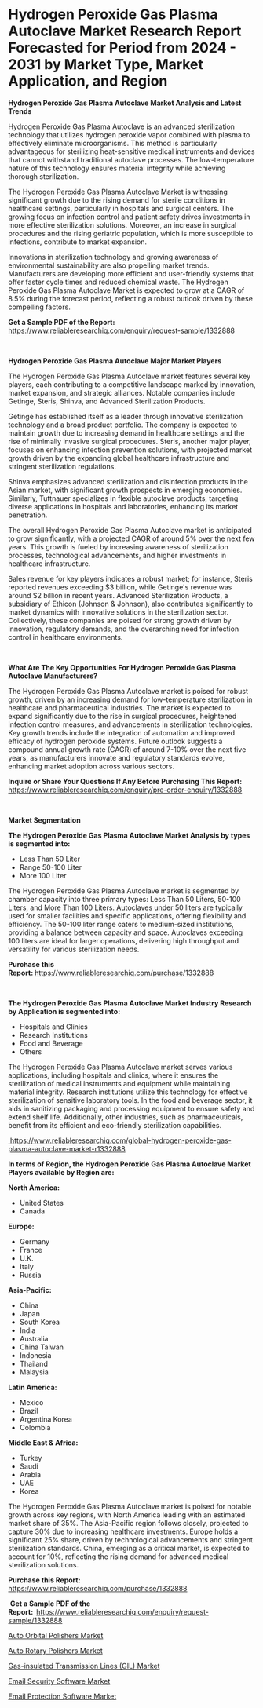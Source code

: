 <p><h1>Hydrogen Peroxide Gas Plasma Autoclave Market Research Report Forecasted for Period from 2024 -  2031 by Market Type, Market Application, and Region</h1></p><p><strong>Hydrogen Peroxide Gas Plasma Autoclave Market Analysis and Latest Trends</strong></p>
<p><p>Hydrogen Peroxide Gas Plasma Autoclave is an advanced sterilization technology that utilizes hydrogen peroxide vapor combined with plasma to effectively eliminate microorganisms. This method is particularly advantageous for sterilizing heat-sensitive medical instruments and devices that cannot withstand traditional autoclave processes. The low-temperature nature of this technology ensures material integrity while achieving thorough sterilization.</p><p>The Hydrogen Peroxide Gas Plasma Autoclave Market is witnessing significant growth due to the rising demand for sterile conditions in healthcare settings, particularly in hospitals and surgical centers. The growing focus on infection control and patient safety drives investments in more effective sterilization solutions. Moreover, an increase in surgical procedures and the rising geriatric population, which is more susceptible to infections, contribute to market expansion.</p><p>Innovations in sterilization technology and growing awareness of environmental sustainability are also propelling market trends. Manufacturers are developing more efficient and user-friendly systems that offer faster cycle times and reduced chemical waste. The Hydrogen Peroxide Gas Plasma Autoclave Market is expected to grow at a CAGR of 8.5% during the forecast period, reflecting a robust outlook driven by these compelling factors.</p></p>
<p><strong>Get a Sample PDF of the Report:&nbsp;</strong> <a href="https://www.reliableresearchiq.com/enquiry/request-sample/1332888?utm_campaign=1136&utm_medium=2&utm_source=Github&utm_content=ia&utm_term=01102024&utm_id=hydrogen-peroxide-gas-plasma-autoclave">https://www.reliableresearchiq.com/enquiry/request-sample/1332888</a></p>
<p>&nbsp;</p>
<p><strong>Hydrogen Peroxide Gas Plasma Autoclave Major Market Players</strong></p>
<p><p>The Hydrogen Peroxide Gas Plasma Autoclave market features several key players, each contributing to a competitive landscape marked by innovation, market expansion, and strategic alliances. Notable companies include Getinge, Steris, Shinva, and Advanced Sterilization Products. </p><p>Getinge has established itself as a leader through innovative sterilization technology and a broad product portfolio. The company is expected to maintain growth due to increasing demand in healthcare settings and the rise of minimally invasive surgical procedures. Steris, another major player, focuses on enhancing infection prevention solutions, with projected market growth driven by the expanding global healthcare infrastructure and stringent sterilization regulations.</p><p>Shinva emphasizes advanced sterilization and disinfection products in the Asian market, with significant growth prospects in emerging economies. Similarly, Tuttnauer specializes in flexible autoclave products, targeting diverse applications in hospitals and laboratories, enhancing its market penetration.</p><p>The overall Hydrogen Peroxide Gas Plasma Autoclave market is anticipated to grow significantly, with a projected CAGR of around 5% over the next few years. This growth is fueled by increasing awareness of sterilization processes, technological advancements, and higher investments in healthcare infrastructure.</p><p>Sales revenue for key players indicates a robust market; for instance, Steris reported revenues exceeding $3 billion, while Getinge's revenue was around $2 billion in recent years. Advanced Sterilization Products, a subsidiary of Ethicon (Johnson & Johnson), also contributes significantly to market dynamics with innovative solutions in the sterilization sector. Collectively, these companies are poised for strong growth driven by innovation, regulatory demands, and the overarching need for infection control in healthcare environments.</p></p>
<p>&nbsp;</p>
<p><strong>What Are The Key Opportunities For Hydrogen Peroxide Gas Plasma Autoclave Manufacturers?</strong></p>
<p><p>The Hydrogen Peroxide Gas Plasma Autoclave market is poised for robust growth, driven by an increasing demand for low-temperature sterilization in healthcare and pharmaceutical industries. The market is expected to expand significantly due to the rise in surgical procedures, heightened infection control measures, and advancements in sterilization technologies. Key growth trends include the integration of automation and improved efficacy of hydrogen peroxide systems. Future outlook suggests a compound annual growth rate (CAGR) of around 7-10% over the next five years, as manufacturers innovate and regulatory standards evolve, enhancing market adoption across various sectors.</p></p>
<p><strong>Inquire or Share Your Questions If Any Before Purchasing This Report:</strong> <a href="https://www.reliableresearchiq.com/enquiry/pre-order-enquiry/1332888?utm_campaign=1136&utm_medium=2&utm_source=Github&utm_content=ia&utm_term=01102024&utm_id=hydrogen-peroxide-gas-plasma-autoclave">https://www.reliableresearchiq.com/enquiry/pre-order-enquiry/1332888</a></p>
<p>&nbsp;</p>
<p><strong>Market Segmentation</strong></p>
<p><strong>The Hydrogen Peroxide Gas Plasma Autoclave Market Analysis by types is segmented into:</strong></p>
<p><ul><li>Less Than 50 Liter</li><li>Range 50-100 Liter</li><li>More 100 Liter</li></ul></p>
<p><p>The Hydrogen Peroxide Gas Plasma Autoclave market is segmented by chamber capacity into three primary types: Less Than 50 Liters, 50-100 Liters, and More Than 100 Liters. Autoclaves under 50 liters are typically used for smaller facilities and specific applications, offering flexibility and efficiency. The 50-100 liter range caters to medium-sized institutions, providing a balance between capacity and space. Autoclaves exceeding 100 liters are ideal for larger operations, delivering high throughput and versatility for various sterilization needs.</p></p>
<p><strong>Purchase this Report:&nbsp;</strong><a href="https://www.reliableresearchiq.com/purchase/1332888?utm_campaign=1136&utm_medium=2&utm_source=Github&utm_content=ia&utm_term=01102024&utm_id=hydrogen-peroxide-gas-plasma-autoclave">https://www.reliableresearchiq.com/purchase/1332888</a></p>
<p>&nbsp;</p>
<p><strong>The Hydrogen Peroxide Gas Plasma Autoclave Market Industry Research by Application is segmented into:</strong></p>
<p><ul><li>Hospitals and Clinics</li><li>Research Institutions</li><li>Food and Beverage</li><li>Others</li></ul></p>
<p><p>The Hydrogen Peroxide Gas Plasma Autoclave market serves various applications, including hospitals and clinics, where it ensures the sterilization of medical instruments and equipment while maintaining material integrity. Research institutions utilize this technology for effective sterilization of sensitive laboratory tools. In the food and beverage sector, it aids in sanitizing packaging and processing equipment to ensure safety and extend shelf life. Additionally, other industries, such as pharmaceuticals, benefit from its efficient and eco-friendly sterilization capabilities.</p></p>
<p><a href="https://www.reliableresearchiq.com/global-hydrogen-peroxide-gas-plasma-autoclave-market-r1332888?utm_campaign=1136&utm_medium=2&utm_source=Github&utm_content=ia&utm_term=01102024&utm_id=hydrogen-peroxide-gas-plasma-autoclave">&nbsp;https://www.reliableresearchiq.com/global-hydrogen-peroxide-gas-plasma-autoclave-market-r1332888</a></p>
<p><strong>In terms of Region, the Hydrogen Peroxide Gas Plasma Autoclave Market Players available by Region are:</strong></p>
<p>
    <p> <strong> North America: </strong>
        <ul>
            <li>United States</li>
            <li>Canada</li>
        </ul>
        </p> 
    <p> <strong> Europe: </strong>
        <ul>
            <li>Germany</li>
            <li>France</li>
            <li>U.K.</li>
            <li>Italy</li>
            <li>Russia</li>
        </ul>
        </p> 
    <p> <strong> Asia-Pacific: </strong>
        <ul>
            <li>China</li>
            <li>Japan</li>
            <li>South Korea</li>
            <li>India</li>
            <li>Australia</li>
            <li>China Taiwan</li>
            <li>Indonesia</li>
            <li>Thailand</li>
            <li>Malaysia</li>
        </ul>
        </p> 
    <p> <strong> Latin America: </strong>
        <ul>
            <li>Mexico</li>
            <li>Brazil</li>
            <li>Argentina Korea</li>
            <li>Colombia</li>
        </ul>
        </p> 
    <p> <strong> Middle East & Africa: </strong>
        <ul>
            <li>Turkey</li>
            <li>Saudi</li>
            <li>Arabia</li>
            <li>UAE</li>
            <li>Korea</li>
        </ul>
    </p>
    </p>
<p><p>The Hydrogen Peroxide Gas Plasma Autoclave market is poised for notable growth across key regions, with North America leading with an estimated market share of 35%. The Asia-Pacific region follows closely, projected to capture 30% due to increasing healthcare investments. Europe holds a significant 25% share, driven by technological advancements and stringent sterilization standards. China, emerging as a critical market, is expected to account for 10%, reflecting the rising demand for advanced medical sterilization solutions.</p></p>
<p><strong>Purchase this Report: </strong><a href="https://www.reliableresearchiq.com/purchase/1332888?utm_campaign=1136&utm_medium=2&utm_source=Github&utm_content=ia&utm_term=01102024&utm_id=hydrogen-peroxide-gas-plasma-autoclave">https://www.reliableresearchiq.com/purchase/1332888</a></p>
<p>&nbsp;<strong>Get a Sample PDF of the Report:&nbsp;&nbsp;</strong><a href="https://www.reliableresearchiq.com/enquiry/request-sample/1332888?utm_campaign=1136&utm_medium=2&utm_source=Github&utm_content=ia&utm_term=01102024&utm_id=hydrogen-peroxide-gas-plasma-autoclave">https://www.reliableresearchiq.com/enquiry/request-sample/1332888</a></p>
<p><strong></strong></p>
<p><p><a href="https://github.com/KimNDobson/Market-Research-Report-List-1/blob/main/auto-orbital-polishers-market.md?utm_campaign=1136&utm_medium=2&utm_source=Github&utm_content=ia&utm_term=01102024&utm_id=hydrogen-peroxide-gas-plasma-autoclave">Auto Orbital Polishers Market</a></p><p><a href="https://github.com/AnamariaDemiri475/Market-Research-Report-List-1/blob/main/auto-rotary-polishers-market.md?utm_campaign=1136&utm_medium=2&utm_source=Github&utm_content=ia&utm_term=01102024&utm_id=hydrogen-peroxide-gas-plasma-autoclave">Auto Rotary Polishers Market</a></p><p><a href="https://issuu.com/reportprime-2/docs/gas-insulated-transmission-lines-gi_97e65cffc31a7e?utm_campaign=1136&utm_medium=2&utm_source=Github&utm_content=ia&utm_term=01102024&utm_id=hydrogen-peroxide-gas-plasma-autoclave">Gas-insulated Transmission Lines (GIL) Market</a></p><p><a href="https://www.linkedin.com/pulse/global-email-security-software-market-opportunities-challenges2024-4nexf?utm_campaign=1136&utm_medium=2&utm_source=Github&utm_content=ia&utm_term=01102024&utm_id=hydrogen-peroxide-gas-plasma-autoclave">Email Security Software Market</a></p><p><a href="https://www.linkedin.com/pulse/global-email-protection-software-market-product-type-application-slxif?utm_campaign=1136&utm_medium=2&utm_source=Github&utm_content=ia&utm_term=01102024&utm_id=hydrogen-peroxide-gas-plasma-autoclave">Email Protection Software Market</a></p></p>